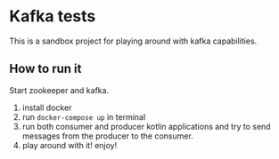 # Kafka tests

This is a sandbox project for playing around with kafka capabilities.

## How to run it

Start zookeeper and kafka.

1. install docker
2. run ```docker-compose up``` in terminal
3. run both consumer and producer kotlin applications and try to send messages from the producer to the consumer.
4. play around with it! enjoy!